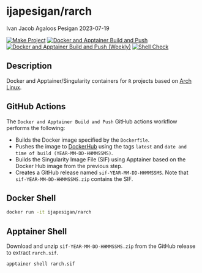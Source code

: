 ijapesigan/rarch
================
Ivan Jacob Agaloos Pesigan
2023-07-19

<!-- README.md is generated from .setup/readme/README.Rmd. Please edit that file -->
<!-- badges: start -->

[![Make
Project](https://github.com/ijapesigan/docker-rarch/actions/workflows/make.yml/badge.svg)](https://github.com/ijapesigan/docker-rarch/actions/workflows/make.yml)
[![Docker and Apptainer Build and
Push](https://github.com/ijapesigan/docker-rarch/actions/workflows/docker-apptainer-build-push.yml/badge.svg)](https://github.com/ijapesigan/docker-rarch/actions/workflows/docker-apptainer-build-push.yml)
[![Docker and Apptainer Build and Push
(Weekly)](https://github.com/ijapesigan/docker-rarch/actions/workflows/docker-apptainer-build-push-weekly.yml/badge.svg)](https://github.com/ijapesigan/docker-rarch/actions/workflows/docker-apptainer-build-push-weekly.yml)
[![Shell
Check](https://github.com/ijapesigan/docker-rarch/actions/workflows/shellcheck.yml/badge.svg)](https://github.com/ijapesigan/docker-rarch/actions/workflows/shellcheck.yml)
<!-- badges: end -->

## Description

Docker and Apptainer/Singularity containers for `R` projects based on
[Arch Linux](https://archlinux.org/).

## GitHub Actions

The `Docker and Apptainer Build and Push` GitHub actions workflow
performs the following:

- Builds the Docker image specified by the `Dockerfile`.
- Pushes the image to
  [DockerHub](https://hub.docker.com/repository/docker/ijapesigan/rarch/general)
  using the tags `latest` and
  `date and time of build (YEAR-MM-DD-HHMMSSMS)`.
- Builds the Singularity Image File (SIF) using Apptainer based on the
  Docker Hub image from the previous step.
- Creates a GitHub release named `sif-YEAR-MM-DD-HHMMSSMS`. Note that
  `sif-YEAR-MM-DD-HHMMSSMS.zip` contains the SIF.

## Docker Shell

``` bash
docker run -it ijapesigan/rarch
```

## Apptainer Shell

Download and unzip `sif-YEAR-MM-DD-HHMMSSMS.zip` from the GitHub release
to extract `rarch.sif`.

``` bash
apptainer shell rarch.sif
```
